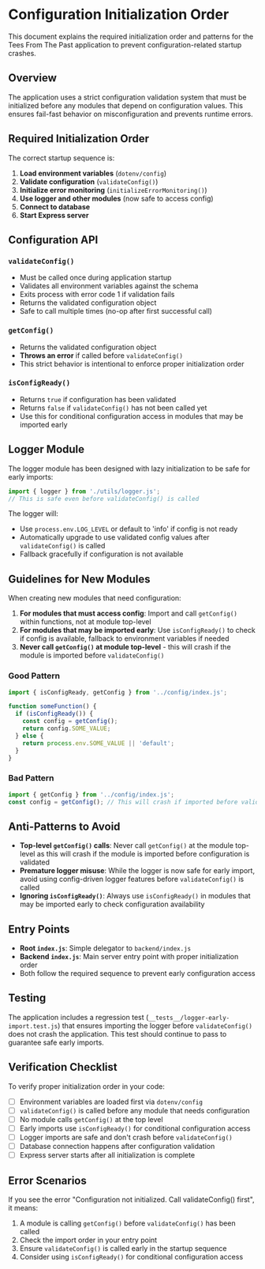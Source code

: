 # Configuration Initialization Order

This document explains the required initialization order and patterns for the Tees From The Past application to prevent configuration-related startup crashes.

## Overview

The application uses a strict configuration validation system that must be initialized before any modules that depend on configuration values. This ensures fail-fast behavior on misconfiguration and prevents runtime errors.

## Required Initialization Order

The correct startup sequence is:

1. **Load environment variables** (`dotenv/config`)
2. **Validate configuration** (`validateConfig()`)
3. **Initialize error monitoring** (`initializeErrorMonitoring()`)
4. **Use logger and other modules** (now safe to access config)
5. **Connect to database**
6. **Start Express server**

## Configuration API

### `validateConfig()`
- Must be called once during application startup
- Validates all environment variables against the schema
- Exits process with error code 1 if validation fails
- Returns the validated configuration object
- Safe to call multiple times (no-op after first successful call)

### `getConfig()`
- Returns the validated configuration object
- **Throws an error** if called before `validateConfig()`
- This strict behavior is intentional to enforce proper initialization order

### `isConfigReady()`
- Returns `true` if configuration has been validated
- Returns `false` if `validateConfig()` has not been called yet
- Use this for conditional configuration access in modules that may be imported early

## Logger Module

The logger module has been designed with lazy initialization to be safe for early imports:

```javascript
import { logger } from './utils/logger.js';
// This is safe even before validateConfig() is called
```

The logger will:
- Use `process.env.LOG_LEVEL` or default to 'info' if config is not ready
- Automatically upgrade to use validated config values after `validateConfig()` is called
- Fallback gracefully if configuration is not available

## Guidelines for New Modules

When creating new modules that need configuration:

1. **For modules that must access config**: Import and call `getConfig()` within functions, not at module top-level
2. **For modules that may be imported early**: Use `isConfigReady()` to check if config is available, fallback to environment variables if needed
3. **Never call `getConfig()` at module top-level** - this will crash if the module is imported before `validateConfig()`

### Good Pattern
```javascript
import { isConfigReady, getConfig } from '../config/index.js';

function someFunction() {
  if (isConfigReady()) {
    const config = getConfig();
    return config.SOME_VALUE;
  } else {
    return process.env.SOME_VALUE || 'default';
  }
}
```

### Bad Pattern
```javascript
import { getConfig } from '../config/index.js';
const config = getConfig(); // This will crash if imported before validateConfig()
```

## Anti-Patterns to Avoid

- **Top-level `getConfig()` calls**: Never call `getConfig()` at the module top-level as this will crash if the module is imported before configuration is validated
- **Premature logger misuse**: While the logger is now safe for early import, avoid using config-driven logger features before `validateConfig()` is called
- **Ignoring `isConfigReady()`**: Always use `isConfigReady()` in modules that may be imported early to check configuration availability

## Entry Points

- **Root `index.js`**: Simple delegator to `backend/index.js`
- **Backend `index.js`**: Main server entry point with proper initialization order
- Both follow the required sequence to prevent early configuration access

## Testing

The application includes a regression test (`__tests__/logger-early-import.test.js`) that ensures importing the logger before `validateConfig()` does not crash the application. This test should continue to pass to guarantee safe early imports.

## Verification Checklist

To verify proper initialization order in your code:

- [ ] Environment variables are loaded first via `dotenv/config`
- [ ] `validateConfig()` is called before any module that needs configuration
- [ ] No module calls `getConfig()` at the top level
- [ ] Early imports use `isConfigReady()` for conditional configuration access
- [ ] Logger imports are safe and don't crash before `validateConfig()`
- [ ] Database connection happens after configuration validation
- [ ] Express server starts after all initialization is complete

## Error Scenarios

If you see the error "Configuration not initialized. Call validateConfig() first", it means:

1. A module is calling `getConfig()` before `validateConfig()` has been called
2. Check the import order in your entry point
3. Ensure `validateConfig()` is called early in the startup sequence
4. Consider using `isConfigReady()` for conditional configuration access